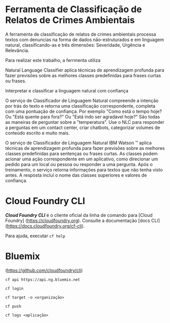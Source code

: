 # Ferramenta de Classificação de Relatos de Crimes Ambientais

A ferramenta de classificação de relatos de crimes ambientais processa textos com denuncias na forma de dados não-estruturados e em linguagem natural, classificando-as e três dimensões: Severidade, Urgência e Relevância.

Para realizar este trabalho, a ferrmenta utiliza  


Natural Language Classifier aplica técnicas de aprendizagem profunda para fazer previsões sobre as melhores classes predefinidas para frases curtas ou frases.

Interpretar e classificar a linguagem natural com confiança

O serviço de Classificador de Linguagem Natural compreende a intenção por trás do texto e retorna uma classificação correspondente, completa com uma pontuação de confiança. Por exemplo "Como está o tempo hoje? Ou "Está quente para fora?" Ou "Está indo ser agradável hoje?" São todas as maneiras de perguntar sobre a "temperatura". Use o NLC para responder a perguntas em um contact center, criar chatbots, categorizar volumes de conteúdo escrito e muito mais.

O serviço de Classificador de Linguagem Natural IBM Watson ™ aplica técnicas de aprendizagem profunda para fazer previsões sobre as melhores classes predefinidas para sentenças ou frases curtas. As classes podem acionar uma ação correspondente em um aplicativo, como direcionar um pedido para um local ou pessoa ou responder a uma pergunta. Após o treinamento, o serviço retorna informações para textos que não tenha visto antes. A resposta inclui o nome das classes superiores e valores de confiança.

# Cloud Foundry CLI

***Cloud Foundry CLI*** é o cliente oficial da linha de comando para [Cloud Foundry] (https://cloudfoundry.org).
Consulte a documentação [docs CLI] (https://docs.cloudfoundry.org/cf-cli).

Para ajuda, executar
`cf help`

# Bluemix


(https://github.com/cloudfoundry/cli)


`cf api https://api.ng.bluemix.net`

`cf login`

`cf target -o <organização>`

`cf push`

`cf logs <aplicação>`
